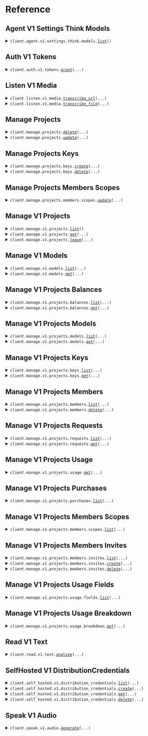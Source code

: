 # Reference
## Agent V1 Settings Think Models
<details><summary><code>client.agent.v1.settings.think.models.<a href="src/deepgram/agent/v1/settings/think/models/client.py">list</a>()</code></summary>
<dl>
<dd>

#### 📝 Description

<dl>
<dd>

<dl>
<dd>

Retrieves the available think models that can be used for AI agent processing
</dd>
</dl>
</dd>
</dl>

#### 🔌 Usage

<dl>
<dd>

<dl>
<dd>

```python
from deepgram import DeepgramClient

client = DeepgramClient(
    api_key="YOUR_API_KEY",
)
client.agent.v1.settings.think.models.list()

```
</dd>
</dl>
</dd>
</dl>

#### ⚙️ Parameters

<dl>
<dd>

<dl>
<dd>

**request_options:** `typing.Optional[RequestOptions]` — Request-specific configuration.
    
</dd>
</dl>
</dd>
</dl>


</dd>
</dl>
</details>

## Auth V1 Tokens
<details><summary><code>client.auth.v1.tokens.<a href="src/deepgram/auth/v1/tokens/client.py">grant</a>(...)</code></summary>
<dl>
<dd>

#### 📝 Description

<dl>
<dd>

<dl>
<dd>

Generates a temporary JSON Web Token (JWT) with a 30-second (by default) TTL and usage::write permission for core voice APIs, requiring an API key with Member or higher authorization. Tokens created with this endpoint will not work with the Manage APIs.
</dd>
</dl>
</dd>
</dl>

#### 🔌 Usage

<dl>
<dd>

<dl>
<dd>

```python
from deepgram import DeepgramClient

client = DeepgramClient(
    api_key="YOUR_API_KEY",
)
client.auth.v1.tokens.grant()

```
</dd>
</dl>
</dd>
</dl>

#### ⚙️ Parameters

<dl>
<dd>

<dl>
<dd>

**ttl_seconds:** `typing.Optional[int]` — Time to live in seconds for the token. Defaults to 30 seconds.
    
</dd>
</dl>

<dl>
<dd>

**request_options:** `typing.Optional[RequestOptions]` — Request-specific configuration.
    
</dd>
</dl>
</dd>
</dl>


</dd>
</dl>
</details>

## Listen V1 Media
<details><summary><code>client.listen.v1.media.<a href="src/deepgram/listen/v1/media/client.py">transcribe_url</a>(...)</code></summary>
<dl>
<dd>

#### 📝 Description

<dl>
<dd>

<dl>
<dd>

Transcribe audio and video using Deepgram's speech-to-text REST API
</dd>
</dl>
</dd>
</dl>

#### 🔌 Usage

<dl>
<dd>

<dl>
<dd>

```python
from deepgram import DeepgramClient

client = DeepgramClient(
    api_key="YOUR_API_KEY",
)
client.listen.v1.media.transcribe_url(
    url="https://dpgr.am/spacewalk.wav",
)

```
</dd>
</dl>
</dd>
</dl>

#### ⚙️ Parameters

<dl>
<dd>

<dl>
<dd>

**url:** `str` 
    
</dd>
</dl>

<dl>
<dd>

**callback:** `typing.Optional[str]` — URL to which we'll make the callback request
    
</dd>
</dl>

<dl>
<dd>

**callback_method:** `typing.Optional[MediaTranscribeRequestCallbackMethod]` — HTTP method by which the callback request will be made
    
</dd>
</dl>

<dl>
<dd>

**extra:** `typing.Optional[typing.Union[str, typing.Sequence[str]]]` — Arbitrary key-value pairs that are attached to the API response for usage in downstream processing
    
</dd>
</dl>

<dl>
<dd>

**sentiment:** `typing.Optional[bool]` — Recognizes the sentiment throughout a transcript or text
    
</dd>
</dl>

<dl>
<dd>

**summarize:** `typing.Optional[MediaTranscribeRequestSummarize]` — Summarize content. For Listen API, supports string version option. For Read API, accepts boolean only.
    
</dd>
</dl>

<dl>
<dd>

**tag:** `typing.Optional[typing.Union[str, typing.Sequence[str]]]` — Label your requests for the purpose of identification during usage reporting
    
</dd>
</dl>

<dl>
<dd>

**topics:** `typing.Optional[bool]` — Detect topics throughout a transcript or text
    
</dd>
</dl>

<dl>
<dd>

**custom_topic:** `typing.Optional[typing.Union[str, typing.Sequence[str]]]` — Custom topics you want the model to detect within your input audio or text if present Submit up to `100`.
    
</dd>
</dl>

<dl>
<dd>

**custom_topic_mode:** `typing.Optional[MediaTranscribeRequestCustomTopicMode]` — Sets how the model will interpret strings submitted to the `custom_topic` param. When `strict`, the model will only return topics submitted using the `custom_topic` param. When `extended`, the model will return its own detected topics in addition to those submitted using the `custom_topic` param
    
</dd>
</dl>

<dl>
<dd>

**intents:** `typing.Optional[bool]` — Recognizes speaker intent throughout a transcript or text
    
</dd>
</dl>

<dl>
<dd>

**custom_intent:** `typing.Optional[typing.Union[str, typing.Sequence[str]]]` — Custom intents you want the model to detect within your input audio if present
    
</dd>
</dl>

<dl>
<dd>

**custom_intent_mode:** `typing.Optional[MediaTranscribeRequestCustomIntentMode]` — Sets how the model will interpret intents submitted to the `custom_intent` param. When `strict`, the model will only return intents submitted using the `custom_intent` param. When `extended`, the model will return its own detected intents in the `custom_intent` param.
    
</dd>
</dl>

<dl>
<dd>

**detect_entities:** `typing.Optional[bool]` — Identifies and extracts key entities from content in submitted audio
    
</dd>
</dl>

<dl>
<dd>

**detect_language:** `typing.Optional[bool]` — Identifies the dominant language spoken in submitted audio
    
</dd>
</dl>

<dl>
<dd>

**diarize:** `typing.Optional[bool]` — Recognize speaker changes. Each word in the transcript will be assigned a speaker number starting at 0
    
</dd>
</dl>

<dl>
<dd>

**dictation:** `typing.Optional[bool]` — Dictation mode for controlling formatting with dictated speech
    
</dd>
</dl>

<dl>
<dd>

**encoding:** `typing.Optional[MediaTranscribeRequestEncoding]` — Specify the expected encoding of your submitted audio
    
</dd>
</dl>

<dl>
<dd>

**filler_words:** `typing.Optional[bool]` — Filler Words can help transcribe interruptions in your audio, like "uh" and "um"
    
</dd>
</dl>

<dl>
<dd>

**keyterm:** `typing.Optional[typing.Union[str, typing.Sequence[str]]]` — Key term prompting can boost or suppress specialized terminology and brands. Only compatible with Nova-3
    
</dd>
</dl>

<dl>
<dd>

**keywords:** `typing.Optional[typing.Union[str, typing.Sequence[str]]]` — Keywords can boost or suppress specialized terminology and brands
    
</dd>
</dl>

<dl>
<dd>

**language:** `typing.Optional[MediaTranscribeRequestLanguage]` — The [BCP-47 language tag](https://tools.ietf.org/html/bcp47) that hints at the primary spoken language. Depending on the Model and API endpoint you choose only certain languages are available
    
</dd>
</dl>

<dl>
<dd>

**measurements:** `typing.Optional[bool]` — Spoken measurements will be converted to their corresponding abbreviations
    
</dd>
</dl>

<dl>
<dd>

**model:** `typing.Optional[MediaTranscribeRequestModel]` — AI model used to process submitted audio
    
</dd>
</dl>

<dl>
<dd>

**multichannel:** `typing.Optional[bool]` — Transcribe each audio channel independently
    
</dd>
</dl>

<dl>
<dd>

**numerals:** `typing.Optional[bool]` — Numerals converts numbers from written format to numerical format
    
</dd>
</dl>

<dl>
<dd>

**paragraphs:** `typing.Optional[bool]` — Splits audio into paragraphs to improve transcript readability
    
</dd>
</dl>

<dl>
<dd>

**profanity_filter:** `typing.Optional[bool]` — Profanity Filter looks for recognized profanity and converts it to the nearest recognized non-profane word or removes it from the transcript completely
    
</dd>
</dl>

<dl>
<dd>

**punctuate:** `typing.Optional[bool]` — Add punctuation and capitalization to the transcript
    
</dd>
</dl>

<dl>
<dd>

**redact:** `typing.Optional[str]` — Redaction removes sensitive information from your transcripts
    
</dd>
</dl>

<dl>
<dd>

**replace:** `typing.Optional[typing.Union[str, typing.Sequence[str]]]` — Search for terms or phrases in submitted audio and replaces them
    
</dd>
</dl>

<dl>
<dd>

**search:** `typing.Optional[typing.Union[str, typing.Sequence[str]]]` — Search for terms or phrases in submitted audio
    
</dd>
</dl>

<dl>
<dd>

**smart_format:** `typing.Optional[bool]` — Apply formatting to transcript output. When set to true, additional formatting will be applied to transcripts to improve readability
    
</dd>
</dl>

<dl>
<dd>

**utterances:** `typing.Optional[bool]` — Segments speech into meaningful semantic units
    
</dd>
</dl>

<dl>
<dd>

**utt_split:** `typing.Optional[float]` — Seconds to wait before detecting a pause between words in submitted audio
    
</dd>
</dl>

<dl>
<dd>

**version:** `typing.Optional[MediaTranscribeRequestVersion]` — Version of an AI model to use
    
</dd>
</dl>

<dl>
<dd>

**request_options:** `typing.Optional[RequestOptions]` — Request-specific configuration.
    
</dd>
</dl>
</dd>
</dl>


</dd>
</dl>
</details>

<details><summary><code>client.listen.v1.media.<a href="src/deepgram/listen/v1/media/client.py">transcribe_file</a>(...)</code></summary>
<dl>
<dd>

#### 📝 Description

<dl>
<dd>

<dl>
<dd>

Transcribe audio and video using Deepgram's speech-to-text REST API
</dd>
</dl>
</dd>
</dl>

#### 🔌 Usage

<dl>
<dd>

<dl>
<dd>

```python
from deepgram import DeepgramClient

client = DeepgramClient(
    api_key="YOUR_API_KEY",
)
client.listen.v1.media.transcribe_file()

```
</dd>
</dl>
</dd>
</dl>

#### ⚙️ Parameters

<dl>
<dd>

<dl>
<dd>

**request:** `typing.Union[bytes, typing.Iterator[bytes], typing.AsyncIterator[bytes]]` 
    
</dd>
</dl>

<dl>
<dd>

**callback:** `typing.Optional[str]` — URL to which we'll make the callback request
    
</dd>
</dl>

<dl>
<dd>

**callback_method:** `typing.Optional[MediaTranscribeRequestCallbackMethod]` — HTTP method by which the callback request will be made
    
</dd>
</dl>

<dl>
<dd>

**extra:** `typing.Optional[typing.Union[str, typing.Sequence[str]]]` — Arbitrary key-value pairs that are attached to the API response for usage in downstream processing
    
</dd>
</dl>

<dl>
<dd>

**sentiment:** `typing.Optional[bool]` — Recognizes the sentiment throughout a transcript or text
    
</dd>
</dl>

<dl>
<dd>

**summarize:** `typing.Optional[MediaTranscribeRequestSummarize]` — Summarize content. For Listen API, supports string version option. For Read API, accepts boolean only.
    
</dd>
</dl>

<dl>
<dd>

**tag:** `typing.Optional[typing.Union[str, typing.Sequence[str]]]` — Label your requests for the purpose of identification during usage reporting
    
</dd>
</dl>

<dl>
<dd>

**topics:** `typing.Optional[bool]` — Detect topics throughout a transcript or text
    
</dd>
</dl>

<dl>
<dd>

**custom_topic:** `typing.Optional[typing.Union[str, typing.Sequence[str]]]` — Custom topics you want the model to detect within your input audio or text if present Submit up to `100`.
    
</dd>
</dl>

<dl>
<dd>

**custom_topic_mode:** `typing.Optional[MediaTranscribeRequestCustomTopicMode]` — Sets how the model will interpret strings submitted to the `custom_topic` param. When `strict`, the model will only return topics submitted using the `custom_topic` param. When `extended`, the model will return its own detected topics in addition to those submitted using the `custom_topic` param
    
</dd>
</dl>

<dl>
<dd>

**intents:** `typing.Optional[bool]` — Recognizes speaker intent throughout a transcript or text
    
</dd>
</dl>

<dl>
<dd>

**custom_intent:** `typing.Optional[typing.Union[str, typing.Sequence[str]]]` — Custom intents you want the model to detect within your input audio if present
    
</dd>
</dl>

<dl>
<dd>

**custom_intent_mode:** `typing.Optional[MediaTranscribeRequestCustomIntentMode]` — Sets how the model will interpret intents submitted to the `custom_intent` param. When `strict`, the model will only return intents submitted using the `custom_intent` param. When `extended`, the model will return its own detected intents in the `custom_intent` param.
    
</dd>
</dl>

<dl>
<dd>

**detect_entities:** `typing.Optional[bool]` — Identifies and extracts key entities from content in submitted audio
    
</dd>
</dl>

<dl>
<dd>

**detect_language:** `typing.Optional[bool]` — Identifies the dominant language spoken in submitted audio
    
</dd>
</dl>

<dl>
<dd>

**diarize:** `typing.Optional[bool]` — Recognize speaker changes. Each word in the transcript will be assigned a speaker number starting at 0
    
</dd>
</dl>

<dl>
<dd>

**dictation:** `typing.Optional[bool]` — Dictation mode for controlling formatting with dictated speech
    
</dd>
</dl>

<dl>
<dd>

**encoding:** `typing.Optional[MediaTranscribeRequestEncoding]` — Specify the expected encoding of your submitted audio
    
</dd>
</dl>

<dl>
<dd>

**filler_words:** `typing.Optional[bool]` — Filler Words can help transcribe interruptions in your audio, like "uh" and "um"
    
</dd>
</dl>

<dl>
<dd>

**keyterm:** `typing.Optional[typing.Union[str, typing.Sequence[str]]]` — Key term prompting can boost or suppress specialized terminology and brands. Only compatible with Nova-3
    
</dd>
</dl>

<dl>
<dd>

**keywords:** `typing.Optional[typing.Union[str, typing.Sequence[str]]]` — Keywords can boost or suppress specialized terminology and brands
    
</dd>
</dl>

<dl>
<dd>

**language:** `typing.Optional[MediaTranscribeRequestLanguage]` — The [BCP-47 language tag](https://tools.ietf.org/html/bcp47) that hints at the primary spoken language. Depending on the Model and API endpoint you choose only certain languages are available
    
</dd>
</dl>

<dl>
<dd>

**measurements:** `typing.Optional[bool]` — Spoken measurements will be converted to their corresponding abbreviations
    
</dd>
</dl>

<dl>
<dd>

**model:** `typing.Optional[MediaTranscribeRequestModel]` — AI model used to process submitted audio
    
</dd>
</dl>

<dl>
<dd>

**multichannel:** `typing.Optional[bool]` — Transcribe each audio channel independently
    
</dd>
</dl>

<dl>
<dd>

**numerals:** `typing.Optional[bool]` — Numerals converts numbers from written format to numerical format
    
</dd>
</dl>

<dl>
<dd>

**paragraphs:** `typing.Optional[bool]` — Splits audio into paragraphs to improve transcript readability
    
</dd>
</dl>

<dl>
<dd>

**profanity_filter:** `typing.Optional[bool]` — Profanity Filter looks for recognized profanity and converts it to the nearest recognized non-profane word or removes it from the transcript completely
    
</dd>
</dl>

<dl>
<dd>

**punctuate:** `typing.Optional[bool]` — Add punctuation and capitalization to the transcript
    
</dd>
</dl>

<dl>
<dd>

**redact:** `typing.Optional[str]` — Redaction removes sensitive information from your transcripts
    
</dd>
</dl>

<dl>
<dd>

**replace:** `typing.Optional[typing.Union[str, typing.Sequence[str]]]` — Search for terms or phrases in submitted audio and replaces them
    
</dd>
</dl>

<dl>
<dd>

**search:** `typing.Optional[typing.Union[str, typing.Sequence[str]]]` — Search for terms or phrases in submitted audio
    
</dd>
</dl>

<dl>
<dd>

**smart_format:** `typing.Optional[bool]` — Apply formatting to transcript output. When set to true, additional formatting will be applied to transcripts to improve readability
    
</dd>
</dl>

<dl>
<dd>

**utterances:** `typing.Optional[bool]` — Segments speech into meaningful semantic units
    
</dd>
</dl>

<dl>
<dd>

**utt_split:** `typing.Optional[float]` — Seconds to wait before detecting a pause between words in submitted audio
    
</dd>
</dl>

<dl>
<dd>

**version:** `typing.Optional[MediaTranscribeRequestVersion]` — Version of an AI model to use
    
</dd>
</dl>

<dl>
<dd>

**request_options:** `typing.Optional[RequestOptions]` — Request-specific configuration.
    
</dd>
</dl>
</dd>
</dl>


</dd>
</dl>
</details>

## Manage Projects
<details><summary><code>client.manage.projects.<a href="src/deepgram/manage/projects/client.py">delete</a>(...)</code></summary>
<dl>
<dd>

#### 📝 Description

<dl>
<dd>

<dl>
<dd>

Deletes the specified project
</dd>
</dl>
</dd>
</dl>

#### 🔌 Usage

<dl>
<dd>

<dl>
<dd>

```python
from deepgram import DeepgramClient

client = DeepgramClient(
    api_key="YOUR_API_KEY",
)
client.manage.projects.delete(
    project_id="123456-7890-1234-5678-901234",
)

```
</dd>
</dl>
</dd>
</dl>

#### ⚙️ Parameters

<dl>
<dd>

<dl>
<dd>

**project_id:** `str` — The unique identifier of the project
    
</dd>
</dl>

<dl>
<dd>

**request_options:** `typing.Optional[RequestOptions]` — Request-specific configuration.
    
</dd>
</dl>
</dd>
</dl>


</dd>
</dl>
</details>

<details><summary><code>client.manage.projects.<a href="src/deepgram/manage/projects/client.py">update</a>(...)</code></summary>
<dl>
<dd>

#### 📝 Description

<dl>
<dd>

<dl>
<dd>

Updates the name or other properties of an existing project
</dd>
</dl>
</dd>
</dl>

#### 🔌 Usage

<dl>
<dd>

<dl>
<dd>

```python
from deepgram import DeepgramClient

client = DeepgramClient(
    api_key="YOUR_API_KEY",
)
client.manage.projects.update(
    project_id="123456-7890-1234-5678-901234",
)

```
</dd>
</dl>
</dd>
</dl>

#### ⚙️ Parameters

<dl>
<dd>

<dl>
<dd>

**project_id:** `str` — The unique identifier of the project
    
</dd>
</dl>

<dl>
<dd>

**name:** `typing.Optional[str]` — The name of the project
    
</dd>
</dl>

<dl>
<dd>

**request_options:** `typing.Optional[RequestOptions]` — Request-specific configuration.
    
</dd>
</dl>
</dd>
</dl>


</dd>
</dl>
</details>

## Manage Projects Keys
<details><summary><code>client.manage.projects.keys.<a href="src/deepgram/manage/projects/keys/client.py">create</a>(...)</code></summary>
<dl>
<dd>

#### 📝 Description

<dl>
<dd>

<dl>
<dd>

Creates a new API key with specified settings for the project
</dd>
</dl>
</dd>
</dl>

#### 🔌 Usage

<dl>
<dd>

<dl>
<dd>

```python
from deepgram import DeepgramClient

client = DeepgramClient(
    api_key="YOUR_API_KEY",
)
client.manage.projects.keys.create(
    project_id="project_id",
    request={"key": "value"},
)

```
</dd>
</dl>
</dd>
</dl>

#### ⚙️ Parameters

<dl>
<dd>

<dl>
<dd>

**project_id:** `str` — The unique identifier of the project
    
</dd>
</dl>

<dl>
<dd>

**request:** `CreateKeyV1RequestOne` 
    
</dd>
</dl>

<dl>
<dd>

**request_options:** `typing.Optional[RequestOptions]` — Request-specific configuration.
    
</dd>
</dl>
</dd>
</dl>


</dd>
</dl>
</details>

<details><summary><code>client.manage.projects.keys.<a href="src/deepgram/manage/projects/keys/client.py">delete</a>(...)</code></summary>
<dl>
<dd>

#### 📝 Description

<dl>
<dd>

<dl>
<dd>

Deletes an API key for a specific project
</dd>
</dl>
</dd>
</dl>

#### 🔌 Usage

<dl>
<dd>

<dl>
<dd>

```python
from deepgram import DeepgramClient

client = DeepgramClient(
    api_key="YOUR_API_KEY",
)
client.manage.projects.keys.delete(
    project_id="123456-7890-1234-5678-901234",
    key_id="123456789012345678901234",
)

```
</dd>
</dl>
</dd>
</dl>

#### ⚙️ Parameters

<dl>
<dd>

<dl>
<dd>

**project_id:** `str` — The unique identifier of the project
    
</dd>
</dl>

<dl>
<dd>

**key_id:** `str` — The unique identifier of the API key
    
</dd>
</dl>

<dl>
<dd>

**request_options:** `typing.Optional[RequestOptions]` — Request-specific configuration.
    
</dd>
</dl>
</dd>
</dl>


</dd>
</dl>
</details>

## Manage Projects Members Scopes
<details><summary><code>client.manage.projects.members.scopes.<a href="src/deepgram/manage/projects/members/scopes/client.py">update</a>(...)</code></summary>
<dl>
<dd>

#### 📝 Description

<dl>
<dd>

<dl>
<dd>

Updates the scopes for a specific member
</dd>
</dl>
</dd>
</dl>

#### 🔌 Usage

<dl>
<dd>

<dl>
<dd>

```python
from deepgram import DeepgramClient

client = DeepgramClient(
    api_key="YOUR_API_KEY",
)
client.manage.projects.members.scopes.update(
    project_id="123456-7890-1234-5678-901234",
    member_id="123456789012345678901234",
    scope="admin",
)

```
</dd>
</dl>
</dd>
</dl>

#### ⚙️ Parameters

<dl>
<dd>

<dl>
<dd>

**project_id:** `str` — The unique identifier of the project
    
</dd>
</dl>

<dl>
<dd>

**member_id:** `str` — The unique identifier of the Member
    
</dd>
</dl>

<dl>
<dd>

**scope:** `str` — A scope to update
    
</dd>
</dl>

<dl>
<dd>

**request_options:** `typing.Optional[RequestOptions]` — Request-specific configuration.
    
</dd>
</dl>
</dd>
</dl>


</dd>
</dl>
</details>

## Manage V1 Projects
<details><summary><code>client.manage.v1.projects.<a href="src/deepgram/manage/v1/projects/client.py">list</a>()</code></summary>
<dl>
<dd>

#### 📝 Description

<dl>
<dd>

<dl>
<dd>

Retrieves basic information about the projects associated with the API key
</dd>
</dl>
</dd>
</dl>

#### 🔌 Usage

<dl>
<dd>

<dl>
<dd>

```python
from deepgram import DeepgramClient

client = DeepgramClient(
    api_key="YOUR_API_KEY",
)
client.manage.v1.projects.list()

```
</dd>
</dl>
</dd>
</dl>

#### ⚙️ Parameters

<dl>
<dd>

<dl>
<dd>

**request_options:** `typing.Optional[RequestOptions]` — Request-specific configuration.
    
</dd>
</dl>
</dd>
</dl>


</dd>
</dl>
</details>

<details><summary><code>client.manage.v1.projects.<a href="src/deepgram/manage/v1/projects/client.py">get</a>(...)</code></summary>
<dl>
<dd>

#### 📝 Description

<dl>
<dd>

<dl>
<dd>

Retrieves information about the specified project
</dd>
</dl>
</dd>
</dl>

#### 🔌 Usage

<dl>
<dd>

<dl>
<dd>

```python
from deepgram import DeepgramClient

client = DeepgramClient(
    api_key="YOUR_API_KEY",
)
client.manage.v1.projects.get(
    project_id="123456-7890-1234-5678-901234",
)

```
</dd>
</dl>
</dd>
</dl>

#### ⚙️ Parameters

<dl>
<dd>

<dl>
<dd>

**project_id:** `str` — The unique identifier of the project
    
</dd>
</dl>

<dl>
<dd>

**limit:** `typing.Optional[int]` — Number of results to return per page. Default 10. Range [1,1000]
    
</dd>
</dl>

<dl>
<dd>

**page:** `typing.Optional[int]` — Navigate and return the results to retrieve specific portions of information of the response
    
</dd>
</dl>

<dl>
<dd>

**request_options:** `typing.Optional[RequestOptions]` — Request-specific configuration.
    
</dd>
</dl>
</dd>
</dl>


</dd>
</dl>
</details>

<details><summary><code>client.manage.v1.projects.<a href="src/deepgram/manage/v1/projects/client.py">leave</a>(...)</code></summary>
<dl>
<dd>

#### 📝 Description

<dl>
<dd>

<dl>
<dd>

Removes the authenticated account from the specific project
</dd>
</dl>
</dd>
</dl>

#### 🔌 Usage

<dl>
<dd>

<dl>
<dd>

```python
from deepgram import DeepgramClient

client = DeepgramClient(
    api_key="YOUR_API_KEY",
)
client.manage.v1.projects.leave(
    project_id="123456-7890-1234-5678-901234",
)

```
</dd>
</dl>
</dd>
</dl>

#### ⚙️ Parameters

<dl>
<dd>

<dl>
<dd>

**project_id:** `str` — The unique identifier of the project
    
</dd>
</dl>

<dl>
<dd>

**request_options:** `typing.Optional[RequestOptions]` — Request-specific configuration.
    
</dd>
</dl>
</dd>
</dl>


</dd>
</dl>
</details>

## Manage V1 Models
<details><summary><code>client.manage.v1.models.<a href="src/deepgram/manage/v1/models/client.py">list</a>(...)</code></summary>
<dl>
<dd>

#### 📝 Description

<dl>
<dd>

<dl>
<dd>

Returns metadata on all the latest public models. To retrieve custom models, use Get Project Models.
</dd>
</dl>
</dd>
</dl>

#### 🔌 Usage

<dl>
<dd>

<dl>
<dd>

```python
from deepgram import DeepgramClient

client = DeepgramClient(
    api_key="YOUR_API_KEY",
)
client.manage.v1.models.list()

```
</dd>
</dl>
</dd>
</dl>

#### ⚙️ Parameters

<dl>
<dd>

<dl>
<dd>

**include_outdated:** `typing.Optional[bool]` — returns non-latest versions of models
    
</dd>
</dl>

<dl>
<dd>

**request_options:** `typing.Optional[RequestOptions]` — Request-specific configuration.
    
</dd>
</dl>
</dd>
</dl>


</dd>
</dl>
</details>

<details><summary><code>client.manage.v1.models.<a href="src/deepgram/manage/v1/models/client.py">get</a>(...)</code></summary>
<dl>
<dd>

#### 📝 Description

<dl>
<dd>

<dl>
<dd>

Returns metadata for a specific public model
</dd>
</dl>
</dd>
</dl>

#### 🔌 Usage

<dl>
<dd>

<dl>
<dd>

```python
from deepgram import DeepgramClient

client = DeepgramClient(
    api_key="YOUR_API_KEY",
)
client.manage.v1.models.get(
    model_id="af6e9977-99f6-4d8f-b6f5-dfdf6fb6e291",
)

```
</dd>
</dl>
</dd>
</dl>

#### ⚙️ Parameters

<dl>
<dd>

<dl>
<dd>

**model_id:** `str` — The specific UUID of the model
    
</dd>
</dl>

<dl>
<dd>

**request_options:** `typing.Optional[RequestOptions]` — Request-specific configuration.
    
</dd>
</dl>
</dd>
</dl>


</dd>
</dl>
</details>

## Manage V1 Projects Balances
<details><summary><code>client.manage.v1.projects.balances.<a href="src/deepgram/manage/v1/projects/balances/client.py">list</a>(...)</code></summary>
<dl>
<dd>

#### 📝 Description

<dl>
<dd>

<dl>
<dd>

Generates a list of outstanding balances for the specified project
</dd>
</dl>
</dd>
</dl>

#### 🔌 Usage

<dl>
<dd>

<dl>
<dd>

```python
from deepgram import DeepgramClient

client = DeepgramClient(
    api_key="YOUR_API_KEY",
)
client.manage.v1.projects.balances.list(
    project_id="123456-7890-1234-5678-901234",
)

```
</dd>
</dl>
</dd>
</dl>

#### ⚙️ Parameters

<dl>
<dd>

<dl>
<dd>

**project_id:** `str` — The unique identifier of the project
    
</dd>
</dl>

<dl>
<dd>

**request_options:** `typing.Optional[RequestOptions]` — Request-specific configuration.
    
</dd>
</dl>
</dd>
</dl>


</dd>
</dl>
</details>

<details><summary><code>client.manage.v1.projects.balances.<a href="src/deepgram/manage/v1/projects/balances/client.py">get</a>(...)</code></summary>
<dl>
<dd>

#### 📝 Description

<dl>
<dd>

<dl>
<dd>

Retrieves details about the specified balance
</dd>
</dl>
</dd>
</dl>

#### 🔌 Usage

<dl>
<dd>

<dl>
<dd>

```python
from deepgram import DeepgramClient

client = DeepgramClient(
    api_key="YOUR_API_KEY",
)
client.manage.v1.projects.balances.get(
    project_id="123456-7890-1234-5678-901234",
    balance_id="123456-7890-1234-5678-901234",
)

```
</dd>
</dl>
</dd>
</dl>

#### ⚙️ Parameters

<dl>
<dd>

<dl>
<dd>

**project_id:** `str` — The unique identifier of the project
    
</dd>
</dl>

<dl>
<dd>

**balance_id:** `str` — The unique identifier of the balance
    
</dd>
</dl>

<dl>
<dd>

**request_options:** `typing.Optional[RequestOptions]` — Request-specific configuration.
    
</dd>
</dl>
</dd>
</dl>


</dd>
</dl>
</details>

## Manage V1 Projects Models
<details><summary><code>client.manage.v1.projects.models.<a href="src/deepgram/manage/v1/projects/models/client.py">list</a>(...)</code></summary>
<dl>
<dd>

#### 📝 Description

<dl>
<dd>

<dl>
<dd>

Returns metadata on all the latest models that a specific project has access to, including non-public models
</dd>
</dl>
</dd>
</dl>

#### 🔌 Usage

<dl>
<dd>

<dl>
<dd>

```python
from deepgram import DeepgramClient

client = DeepgramClient(
    api_key="YOUR_API_KEY",
)
client.manage.v1.projects.models.list(
    project_id="123456-7890-1234-5678-901234",
)

```
</dd>
</dl>
</dd>
</dl>

#### ⚙️ Parameters

<dl>
<dd>

<dl>
<dd>

**project_id:** `str` — The unique identifier of the project
    
</dd>
</dl>

<dl>
<dd>

**include_outdated:** `typing.Optional[bool]` — returns non-latest versions of models
    
</dd>
</dl>

<dl>
<dd>

**request_options:** `typing.Optional[RequestOptions]` — Request-specific configuration.
    
</dd>
</dl>
</dd>
</dl>


</dd>
</dl>
</details>

<details><summary><code>client.manage.v1.projects.models.<a href="src/deepgram/manage/v1/projects/models/client.py">get</a>(...)</code></summary>
<dl>
<dd>

#### 📝 Description

<dl>
<dd>

<dl>
<dd>

Returns metadata for a specific model
</dd>
</dl>
</dd>
</dl>

#### 🔌 Usage

<dl>
<dd>

<dl>
<dd>

```python
from deepgram import DeepgramClient

client = DeepgramClient(
    api_key="YOUR_API_KEY",
)
client.manage.v1.projects.models.get(
    project_id="123456-7890-1234-5678-901234",
    model_id="af6e9977-99f6-4d8f-b6f5-dfdf6fb6e291",
)

```
</dd>
</dl>
</dd>
</dl>

#### ⚙️ Parameters

<dl>
<dd>

<dl>
<dd>

**project_id:** `str` — The unique identifier of the project
    
</dd>
</dl>

<dl>
<dd>

**model_id:** `str` — The specific UUID of the model
    
</dd>
</dl>

<dl>
<dd>

**request_options:** `typing.Optional[RequestOptions]` — Request-specific configuration.
    
</dd>
</dl>
</dd>
</dl>


</dd>
</dl>
</details>

## Manage V1 Projects Keys
<details><summary><code>client.manage.v1.projects.keys.<a href="src/deepgram/manage/v1/projects/keys/client.py">list</a>(...)</code></summary>
<dl>
<dd>

#### 📝 Description

<dl>
<dd>

<dl>
<dd>

Retrieves all API keys associated with the specified project
</dd>
</dl>
</dd>
</dl>

#### 🔌 Usage

<dl>
<dd>

<dl>
<dd>

```python
from deepgram import DeepgramClient

client = DeepgramClient(
    api_key="YOUR_API_KEY",
)
client.manage.v1.projects.keys.list(
    project_id="123456-7890-1234-5678-901234",
)

```
</dd>
</dl>
</dd>
</dl>

#### ⚙️ Parameters

<dl>
<dd>

<dl>
<dd>

**project_id:** `str` — The unique identifier of the project
    
</dd>
</dl>

<dl>
<dd>

**status:** `typing.Optional[KeysListRequestStatus]` — Only return keys with a specific status
    
</dd>
</dl>

<dl>
<dd>

**request_options:** `typing.Optional[RequestOptions]` — Request-specific configuration.
    
</dd>
</dl>
</dd>
</dl>


</dd>
</dl>
</details>

<details><summary><code>client.manage.v1.projects.keys.<a href="src/deepgram/manage/v1/projects/keys/client.py">get</a>(...)</code></summary>
<dl>
<dd>

#### 📝 Description

<dl>
<dd>

<dl>
<dd>

Retrieves information about a specified API key
</dd>
</dl>
</dd>
</dl>

#### 🔌 Usage

<dl>
<dd>

<dl>
<dd>

```python
from deepgram import DeepgramClient

client = DeepgramClient(
    api_key="YOUR_API_KEY",
)
client.manage.v1.projects.keys.get(
    project_id="123456-7890-1234-5678-901234",
    key_id="123456789012345678901234",
)

```
</dd>
</dl>
</dd>
</dl>

#### ⚙️ Parameters

<dl>
<dd>

<dl>
<dd>

**project_id:** `str` — The unique identifier of the project
    
</dd>
</dl>

<dl>
<dd>

**key_id:** `str` — The unique identifier of the API key
    
</dd>
</dl>

<dl>
<dd>

**request_options:** `typing.Optional[RequestOptions]` — Request-specific configuration.
    
</dd>
</dl>
</dd>
</dl>


</dd>
</dl>
</details>

## Manage V1 Projects Members
<details><summary><code>client.manage.v1.projects.members.<a href="src/deepgram/manage/v1/projects/members/client.py">list</a>(...)</code></summary>
<dl>
<dd>

#### 📝 Description

<dl>
<dd>

<dl>
<dd>

Retrieves a list of members for a given project
</dd>
</dl>
</dd>
</dl>

#### 🔌 Usage

<dl>
<dd>

<dl>
<dd>

```python
from deepgram import DeepgramClient

client = DeepgramClient(
    api_key="YOUR_API_KEY",
)
client.manage.v1.projects.members.list(
    project_id="123456-7890-1234-5678-901234",
)

```
</dd>
</dl>
</dd>
</dl>

#### ⚙️ Parameters

<dl>
<dd>

<dl>
<dd>

**project_id:** `str` — The unique identifier of the project
    
</dd>
</dl>

<dl>
<dd>

**request_options:** `typing.Optional[RequestOptions]` — Request-specific configuration.
    
</dd>
</dl>
</dd>
</dl>


</dd>
</dl>
</details>

<details><summary><code>client.manage.v1.projects.members.<a href="src/deepgram/manage/v1/projects/members/client.py">delete</a>(...)</code></summary>
<dl>
<dd>

#### 📝 Description

<dl>
<dd>

<dl>
<dd>

Removes a member from the project using their unique member ID
</dd>
</dl>
</dd>
</dl>

#### 🔌 Usage

<dl>
<dd>

<dl>
<dd>

```python
from deepgram import DeepgramClient

client = DeepgramClient(
    api_key="YOUR_API_KEY",
)
client.manage.v1.projects.members.delete(
    project_id="123456-7890-1234-5678-901234",
    member_id="123456789012345678901234",
)

```
</dd>
</dl>
</dd>
</dl>

#### ⚙️ Parameters

<dl>
<dd>

<dl>
<dd>

**project_id:** `str` — The unique identifier of the project
    
</dd>
</dl>

<dl>
<dd>

**member_id:** `str` — The unique identifier of the Member
    
</dd>
</dl>

<dl>
<dd>

**request_options:** `typing.Optional[RequestOptions]` — Request-specific configuration.
    
</dd>
</dl>
</dd>
</dl>


</dd>
</dl>
</details>

## Manage V1 Projects Requests
<details><summary><code>client.manage.v1.projects.requests.<a href="src/deepgram/manage/v1/projects/requests/client.py">list</a>(...)</code></summary>
<dl>
<dd>

#### 📝 Description

<dl>
<dd>

<dl>
<dd>

Generates a list of requests for a specific project
</dd>
</dl>
</dd>
</dl>

#### 🔌 Usage

<dl>
<dd>

<dl>
<dd>

```python
from deepgram import DeepgramClient

client = DeepgramClient(
    api_key="YOUR_API_KEY",
)
client.manage.v1.projects.requests.list(
    project_id="123456-7890-1234-5678-901234",
    accessor="12345678-1234-1234-1234-123456789012",
    request_id="12345678-1234-1234-1234-123456789012",
)

```
</dd>
</dl>
</dd>
</dl>

#### ⚙️ Parameters

<dl>
<dd>

<dl>
<dd>

**project_id:** `str` — The unique identifier of the project
    
</dd>
</dl>

<dl>
<dd>

**start:** `typing.Optional[dt.datetime]` — Start date of the requested date range. Formats accepted are YYYY-MM-DD, YYYY-MM-DDTHH:MM:SS, or YYYY-MM-DDTHH:MM:SS+HH:MM
    
</dd>
</dl>

<dl>
<dd>

**end:** `typing.Optional[dt.datetime]` — End date of the requested date range. Formats accepted are YYYY-MM-DD, YYYY-MM-DDTHH:MM:SS, or YYYY-MM-DDTHH:MM:SS+HH:MM
    
</dd>
</dl>

<dl>
<dd>

**limit:** `typing.Optional[int]` — Number of results to return per page. Default 10. Range [1,1000]
    
</dd>
</dl>

<dl>
<dd>

**page:** `typing.Optional[int]` — Navigate and return the results to retrieve specific portions of information of the response
    
</dd>
</dl>

<dl>
<dd>

**accessor:** `typing.Optional[str]` — Filter for requests where a specific accessor was used
    
</dd>
</dl>

<dl>
<dd>

**request_id:** `typing.Optional[str]` — Filter for a specific request id
    
</dd>
</dl>

<dl>
<dd>

**deployment:** `typing.Optional[RequestsListRequestDeployment]` — Filter for requests where a specific deployment was used
    
</dd>
</dl>

<dl>
<dd>

**endpoint:** `typing.Optional[RequestsListRequestEndpoint]` — Filter for requests where a specific endpoint was used
    
</dd>
</dl>

<dl>
<dd>

**method:** `typing.Optional[RequestsListRequestMethod]` — Filter for requests where a specific method was used
    
</dd>
</dl>

<dl>
<dd>

**status:** `typing.Optional[RequestsListRequestStatus]` — Filter for requests that succeeded (status code < 300) or failed (status code >=400)
    
</dd>
</dl>

<dl>
<dd>

**request_options:** `typing.Optional[RequestOptions]` — Request-specific configuration.
    
</dd>
</dl>
</dd>
</dl>


</dd>
</dl>
</details>

<details><summary><code>client.manage.v1.projects.requests.<a href="src/deepgram/manage/v1/projects/requests/client.py">get</a>(...)</code></summary>
<dl>
<dd>

#### 📝 Description

<dl>
<dd>

<dl>
<dd>

Retrieves a specific request for a specific project
</dd>
</dl>
</dd>
</dl>

#### 🔌 Usage

<dl>
<dd>

<dl>
<dd>

```python
from deepgram import DeepgramClient

client = DeepgramClient(
    api_key="YOUR_API_KEY",
)
client.manage.v1.projects.requests.get(
    project_id="123456-7890-1234-5678-901234",
    request_id="123456-7890-1234-5678-901234",
)

```
</dd>
</dl>
</dd>
</dl>

#### ⚙️ Parameters

<dl>
<dd>

<dl>
<dd>

**project_id:** `str` — The unique identifier of the project
    
</dd>
</dl>

<dl>
<dd>

**request_id:** `str` — The unique identifier of the request
    
</dd>
</dl>

<dl>
<dd>

**request_options:** `typing.Optional[RequestOptions]` — Request-specific configuration.
    
</dd>
</dl>
</dd>
</dl>


</dd>
</dl>
</details>

## Manage V1 Projects Usage
<details><summary><code>client.manage.v1.projects.usage.<a href="src/deepgram/manage/v1/projects/usage/client.py">get</a>(...)</code></summary>
<dl>
<dd>

#### 📝 Description

<dl>
<dd>

<dl>
<dd>

Retrieves the usage for a specific project. Use Get Project Usage Breakdown for a more comprehensive usage summary.
</dd>
</dl>
</dd>
</dl>

#### 🔌 Usage

<dl>
<dd>

<dl>
<dd>

```python
from deepgram import DeepgramClient

client = DeepgramClient(
    api_key="YOUR_API_KEY",
)
client.manage.v1.projects.usage.get(
    project_id="123456-7890-1234-5678-901234",
    accessor="12345678-1234-1234-1234-123456789012",
    model="6f548761-c9c0-429a-9315-11a1d28499c8",
    sample_rate=True,
    tag="tag1",
)

```
</dd>
</dl>
</dd>
</dl>

#### ⚙️ Parameters

<dl>
<dd>

<dl>
<dd>

**project_id:** `str` — The unique identifier of the project
    
</dd>
</dl>

<dl>
<dd>

**start:** `typing.Optional[str]` — Start date of the requested date range. Format accepted is YYYY-MM-DD
    
</dd>
</dl>

<dl>
<dd>

**end:** `typing.Optional[str]` — End date of the requested date range. Format accepted is YYYY-MM-DD
    
</dd>
</dl>

<dl>
<dd>

**accessor:** `typing.Optional[str]` — Filter for requests where a specific accessor was used
    
</dd>
</dl>

<dl>
<dd>

**alternatives:** `typing.Optional[bool]` — Filter for requests where alternatives were used
    
</dd>
</dl>

<dl>
<dd>

**callback_method:** `typing.Optional[bool]` — Filter for requests where callback method was used
    
</dd>
</dl>

<dl>
<dd>

**callback:** `typing.Optional[bool]` — Filter for requests where callback was used
    
</dd>
</dl>

<dl>
<dd>

**channels:** `typing.Optional[bool]` — Filter for requests where channels were used
    
</dd>
</dl>

<dl>
<dd>

**custom_intent_mode:** `typing.Optional[bool]` — Filter for requests where custom intent mode was used
    
</dd>
</dl>

<dl>
<dd>

**custom_intent:** `typing.Optional[bool]` — Filter for requests where custom intent was used
    
</dd>
</dl>

<dl>
<dd>

**custom_topic_mode:** `typing.Optional[bool]` — Filter for requests where custom topic mode was used
    
</dd>
</dl>

<dl>
<dd>

**custom_topic:** `typing.Optional[bool]` — Filter for requests where custom topic was used
    
</dd>
</dl>

<dl>
<dd>

**deployment:** `typing.Optional[UsageGetRequestDeployment]` — Filter for requests where a specific deployment was used
    
</dd>
</dl>

<dl>
<dd>

**detect_entities:** `typing.Optional[bool]` — Filter for requests where detect entities was used
    
</dd>
</dl>

<dl>
<dd>

**detect_language:** `typing.Optional[bool]` — Filter for requests where detect language was used
    
</dd>
</dl>

<dl>
<dd>

**diarize:** `typing.Optional[bool]` — Filter for requests where diarize was used
    
</dd>
</dl>

<dl>
<dd>

**dictation:** `typing.Optional[bool]` — Filter for requests where dictation was used
    
</dd>
</dl>

<dl>
<dd>

**encoding:** `typing.Optional[bool]` — Filter for requests where encoding was used
    
</dd>
</dl>

<dl>
<dd>

**endpoint:** `typing.Optional[UsageGetRequestEndpoint]` — Filter for requests where a specific endpoint was used
    
</dd>
</dl>

<dl>
<dd>

**extra:** `typing.Optional[bool]` — Filter for requests where extra was used
    
</dd>
</dl>

<dl>
<dd>

**filler_words:** `typing.Optional[bool]` — Filter for requests where filler words was used
    
</dd>
</dl>

<dl>
<dd>

**intents:** `typing.Optional[bool]` — Filter for requests where intents was used
    
</dd>
</dl>

<dl>
<dd>

**keyterm:** `typing.Optional[bool]` — Filter for requests where keyterm was used
    
</dd>
</dl>

<dl>
<dd>

**keywords:** `typing.Optional[bool]` — Filter for requests where keywords was used
    
</dd>
</dl>

<dl>
<dd>

**language:** `typing.Optional[bool]` — Filter for requests where language was used
    
</dd>
</dl>

<dl>
<dd>

**measurements:** `typing.Optional[bool]` — Filter for requests where measurements were used
    
</dd>
</dl>

<dl>
<dd>

**method:** `typing.Optional[UsageGetRequestMethod]` — Filter for requests where a specific method was used
    
</dd>
</dl>

<dl>
<dd>

**model:** `typing.Optional[str]` — Filter for requests where a specific model uuid was used
    
</dd>
</dl>

<dl>
<dd>

**multichannel:** `typing.Optional[bool]` — Filter for requests where multichannel was used
    
</dd>
</dl>

<dl>
<dd>

**numerals:** `typing.Optional[bool]` — Filter for requests where numerals were used
    
</dd>
</dl>

<dl>
<dd>

**paragraphs:** `typing.Optional[bool]` — Filter for requests where paragraphs were used
    
</dd>
</dl>

<dl>
<dd>

**profanity_filter:** `typing.Optional[bool]` — Filter for requests where profanity filter was used
    
</dd>
</dl>

<dl>
<dd>

**punctuate:** `typing.Optional[bool]` — Filter for requests where punctuate was used
    
</dd>
</dl>

<dl>
<dd>

**redact:** `typing.Optional[bool]` — Filter for requests where redact was used
    
</dd>
</dl>

<dl>
<dd>

**replace:** `typing.Optional[bool]` — Filter for requests where replace was used
    
</dd>
</dl>

<dl>
<dd>

**sample_rate:** `typing.Optional[bool]` — Filter for requests where sample rate was used
    
</dd>
</dl>

<dl>
<dd>

**search:** `typing.Optional[bool]` — Filter for requests where search was used
    
</dd>
</dl>

<dl>
<dd>

**sentiment:** `typing.Optional[bool]` — Filter for requests where sentiment was used
    
</dd>
</dl>

<dl>
<dd>

**smart_format:** `typing.Optional[bool]` — Filter for requests where smart format was used
    
</dd>
</dl>

<dl>
<dd>

**summarize:** `typing.Optional[bool]` — Filter for requests where summarize was used
    
</dd>
</dl>

<dl>
<dd>

**tag:** `typing.Optional[str]` — Filter for requests where a specific tag was used
    
</dd>
</dl>

<dl>
<dd>

**topics:** `typing.Optional[bool]` — Filter for requests where topics was used
    
</dd>
</dl>

<dl>
<dd>

**utt_split:** `typing.Optional[bool]` — Filter for requests where utt split was used
    
</dd>
</dl>

<dl>
<dd>

**utterances:** `typing.Optional[bool]` — Filter for requests where utterances was used
    
</dd>
</dl>

<dl>
<dd>

**version:** `typing.Optional[bool]` — Filter for requests where version was used
    
</dd>
</dl>

<dl>
<dd>

**request_options:** `typing.Optional[RequestOptions]` — Request-specific configuration.
    
</dd>
</dl>
</dd>
</dl>


</dd>
</dl>
</details>

## Manage V1 Projects Purchases
<details><summary><code>client.manage.v1.projects.purchases.<a href="src/deepgram/manage/v1/projects/purchases/client.py">list</a>(...)</code></summary>
<dl>
<dd>

#### 📝 Description

<dl>
<dd>

<dl>
<dd>

Returns the original purchased amount on an order transaction
</dd>
</dl>
</dd>
</dl>

#### 🔌 Usage

<dl>
<dd>

<dl>
<dd>

```python
from deepgram import DeepgramClient

client = DeepgramClient(
    api_key="YOUR_API_KEY",
)
client.manage.v1.projects.purchases.list(
    project_id="123456-7890-1234-5678-901234",
)

```
</dd>
</dl>
</dd>
</dl>

#### ⚙️ Parameters

<dl>
<dd>

<dl>
<dd>

**project_id:** `str` — The unique identifier of the project
    
</dd>
</dl>

<dl>
<dd>

**limit:** `typing.Optional[int]` — Number of results to return per page. Default 10. Range [1,1000]
    
</dd>
</dl>

<dl>
<dd>

**request_options:** `typing.Optional[RequestOptions]` — Request-specific configuration.
    
</dd>
</dl>
</dd>
</dl>


</dd>
</dl>
</details>

## Manage V1 Projects Members Scopes
<details><summary><code>client.manage.v1.projects.members.scopes.<a href="src/deepgram/manage/v1/projects/members/scopes/client.py">list</a>(...)</code></summary>
<dl>
<dd>

#### 📝 Description

<dl>
<dd>

<dl>
<dd>

Retrieves a list of scopes for a specific member
</dd>
</dl>
</dd>
</dl>

#### 🔌 Usage

<dl>
<dd>

<dl>
<dd>

```python
from deepgram import DeepgramClient

client = DeepgramClient(
    api_key="YOUR_API_KEY",
)
client.manage.v1.projects.members.scopes.list(
    project_id="123456-7890-1234-5678-901234",
    member_id="123456789012345678901234",
)

```
</dd>
</dl>
</dd>
</dl>

#### ⚙️ Parameters

<dl>
<dd>

<dl>
<dd>

**project_id:** `str` — The unique identifier of the project
    
</dd>
</dl>

<dl>
<dd>

**member_id:** `str` — The unique identifier of the Member
    
</dd>
</dl>

<dl>
<dd>

**request_options:** `typing.Optional[RequestOptions]` — Request-specific configuration.
    
</dd>
</dl>
</dd>
</dl>


</dd>
</dl>
</details>

## Manage V1 Projects Members Invites
<details><summary><code>client.manage.v1.projects.members.invites.<a href="src/deepgram/manage/v1/projects/members/invites/client.py">list</a>(...)</code></summary>
<dl>
<dd>

#### 📝 Description

<dl>
<dd>

<dl>
<dd>

Generates a list of invites for a specific project
</dd>
</dl>
</dd>
</dl>

#### 🔌 Usage

<dl>
<dd>

<dl>
<dd>

```python
from deepgram import DeepgramClient

client = DeepgramClient(
    api_key="YOUR_API_KEY",
)
client.manage.v1.projects.members.invites.list(
    project_id="123456-7890-1234-5678-901234",
)

```
</dd>
</dl>
</dd>
</dl>

#### ⚙️ Parameters

<dl>
<dd>

<dl>
<dd>

**project_id:** `str` — The unique identifier of the project
    
</dd>
</dl>

<dl>
<dd>

**request_options:** `typing.Optional[RequestOptions]` — Request-specific configuration.
    
</dd>
</dl>
</dd>
</dl>


</dd>
</dl>
</details>

<details><summary><code>client.manage.v1.projects.members.invites.<a href="src/deepgram/manage/v1/projects/members/invites/client.py">create</a>(...)</code></summary>
<dl>
<dd>

#### 📝 Description

<dl>
<dd>

<dl>
<dd>

Generates an invite for a specific project
</dd>
</dl>
</dd>
</dl>

#### 🔌 Usage

<dl>
<dd>

<dl>
<dd>

```python
from deepgram import DeepgramClient

client = DeepgramClient(
    api_key="YOUR_API_KEY",
)
client.manage.v1.projects.members.invites.create(
    project_id="123456-7890-1234-5678-901234",
    email="email",
    scope="scope",
)

```
</dd>
</dl>
</dd>
</dl>

#### ⚙️ Parameters

<dl>
<dd>

<dl>
<dd>

**project_id:** `str` — The unique identifier of the project
    
</dd>
</dl>

<dl>
<dd>

**email:** `str` — The email address of the invitee
    
</dd>
</dl>

<dl>
<dd>

**scope:** `str` — The scope of the invitee
    
</dd>
</dl>

<dl>
<dd>

**request_options:** `typing.Optional[RequestOptions]` — Request-specific configuration.
    
</dd>
</dl>
</dd>
</dl>


</dd>
</dl>
</details>

<details><summary><code>client.manage.v1.projects.members.invites.<a href="src/deepgram/manage/v1/projects/members/invites/client.py">delete</a>(...)</code></summary>
<dl>
<dd>

#### 📝 Description

<dl>
<dd>

<dl>
<dd>

Deletes an invite for a specific project
</dd>
</dl>
</dd>
</dl>

#### 🔌 Usage

<dl>
<dd>

<dl>
<dd>

```python
from deepgram import DeepgramClient

client = DeepgramClient(
    api_key="YOUR_API_KEY",
)
client.manage.v1.projects.members.invites.delete(
    project_id="123456-7890-1234-5678-901234",
    email="john.doe@example.com",
)

```
</dd>
</dl>
</dd>
</dl>

#### ⚙️ Parameters

<dl>
<dd>

<dl>
<dd>

**project_id:** `str` — The unique identifier of the project
    
</dd>
</dl>

<dl>
<dd>

**email:** `str` — The email address of the member
    
</dd>
</dl>

<dl>
<dd>

**request_options:** `typing.Optional[RequestOptions]` — Request-specific configuration.
    
</dd>
</dl>
</dd>
</dl>


</dd>
</dl>
</details>

## Manage V1 Projects Usage Fields
<details><summary><code>client.manage.v1.projects.usage.fields.<a href="src/deepgram/manage/v1/projects/usage/fields/client.py">list</a>(...)</code></summary>
<dl>
<dd>

#### 📝 Description

<dl>
<dd>

<dl>
<dd>

Lists the features, models, tags, languages, and processing method used for requests in the specified project
</dd>
</dl>
</dd>
</dl>

#### 🔌 Usage

<dl>
<dd>

<dl>
<dd>

```python
from deepgram import DeepgramClient

client = DeepgramClient(
    api_key="YOUR_API_KEY",
)
client.manage.v1.projects.usage.fields.list(
    project_id="123456-7890-1234-5678-901234",
)

```
</dd>
</dl>
</dd>
</dl>

#### ⚙️ Parameters

<dl>
<dd>

<dl>
<dd>

**project_id:** `str` — The unique identifier of the project
    
</dd>
</dl>

<dl>
<dd>

**start:** `typing.Optional[str]` — Start date of the requested date range. Format accepted is YYYY-MM-DD
    
</dd>
</dl>

<dl>
<dd>

**end:** `typing.Optional[str]` — End date of the requested date range. Format accepted is YYYY-MM-DD
    
</dd>
</dl>

<dl>
<dd>

**request_options:** `typing.Optional[RequestOptions]` — Request-specific configuration.
    
</dd>
</dl>
</dd>
</dl>


</dd>
</dl>
</details>

## Manage V1 Projects Usage Breakdown
<details><summary><code>client.manage.v1.projects.usage.breakdown.<a href="src/deepgram/manage/v1/projects/usage/breakdown/client.py">get</a>(...)</code></summary>
<dl>
<dd>

#### 📝 Description

<dl>
<dd>

<dl>
<dd>

Retrieves the usage breakdown for a specific project, with various filter options by API feature or by groupings. Setting a feature (e.g. diarize) to true includes requests that used that feature, while false excludes requests that used it. Multiple true filters are combined with OR logic, while false filters use AND logic.
</dd>
</dl>
</dd>
</dl>

#### 🔌 Usage

<dl>
<dd>

<dl>
<dd>

```python
from deepgram import DeepgramClient

client = DeepgramClient(
    api_key="YOUR_API_KEY",
)
client.manage.v1.projects.usage.breakdown.get(
    project_id="123456-7890-1234-5678-901234",
    accessor="12345678-1234-1234-1234-123456789012",
    model="6f548761-c9c0-429a-9315-11a1d28499c8",
    sample_rate=True,
    tag="tag1",
)

```
</dd>
</dl>
</dd>
</dl>

#### ⚙️ Parameters

<dl>
<dd>

<dl>
<dd>

**project_id:** `str` — The unique identifier of the project
    
</dd>
</dl>

<dl>
<dd>

**start:** `typing.Optional[str]` — Start date of the requested date range. Format accepted is YYYY-MM-DD
    
</dd>
</dl>

<dl>
<dd>

**end:** `typing.Optional[str]` — End date of the requested date range. Format accepted is YYYY-MM-DD
    
</dd>
</dl>

<dl>
<dd>

**grouping:** `typing.Optional[BreakdownGetRequestGrouping]` — Common usage grouping parameters
    
</dd>
</dl>

<dl>
<dd>

**accessor:** `typing.Optional[str]` — Filter for requests where a specific accessor was used
    
</dd>
</dl>

<dl>
<dd>

**alternatives:** `typing.Optional[bool]` — Filter for requests where alternatives were used
    
</dd>
</dl>

<dl>
<dd>

**callback_method:** `typing.Optional[bool]` — Filter for requests where callback method was used
    
</dd>
</dl>

<dl>
<dd>

**callback:** `typing.Optional[bool]` — Filter for requests where callback was used
    
</dd>
</dl>

<dl>
<dd>

**channels:** `typing.Optional[bool]` — Filter for requests where channels were used
    
</dd>
</dl>

<dl>
<dd>

**custom_intent_mode:** `typing.Optional[bool]` — Filter for requests where custom intent mode was used
    
</dd>
</dl>

<dl>
<dd>

**custom_intent:** `typing.Optional[bool]` — Filter for requests where custom intent was used
    
</dd>
</dl>

<dl>
<dd>

**custom_topic_mode:** `typing.Optional[bool]` — Filter for requests where custom topic mode was used
    
</dd>
</dl>

<dl>
<dd>

**custom_topic:** `typing.Optional[bool]` — Filter for requests where custom topic was used
    
</dd>
</dl>

<dl>
<dd>

**deployment:** `typing.Optional[BreakdownGetRequestDeployment]` — Filter for requests where a specific deployment was used
    
</dd>
</dl>

<dl>
<dd>

**detect_entities:** `typing.Optional[bool]` — Filter for requests where detect entities was used
    
</dd>
</dl>

<dl>
<dd>

**detect_language:** `typing.Optional[bool]` — Filter for requests where detect language was used
    
</dd>
</dl>

<dl>
<dd>

**diarize:** `typing.Optional[bool]` — Filter for requests where diarize was used
    
</dd>
</dl>

<dl>
<dd>

**dictation:** `typing.Optional[bool]` — Filter for requests where dictation was used
    
</dd>
</dl>

<dl>
<dd>

**encoding:** `typing.Optional[bool]` — Filter for requests where encoding was used
    
</dd>
</dl>

<dl>
<dd>

**endpoint:** `typing.Optional[BreakdownGetRequestEndpoint]` — Filter for requests where a specific endpoint was used
    
</dd>
</dl>

<dl>
<dd>

**extra:** `typing.Optional[bool]` — Filter for requests where extra was used
    
</dd>
</dl>

<dl>
<dd>

**filler_words:** `typing.Optional[bool]` — Filter for requests where filler words was used
    
</dd>
</dl>

<dl>
<dd>

**intents:** `typing.Optional[bool]` — Filter for requests where intents was used
    
</dd>
</dl>

<dl>
<dd>

**keyterm:** `typing.Optional[bool]` — Filter for requests where keyterm was used
    
</dd>
</dl>

<dl>
<dd>

**keywords:** `typing.Optional[bool]` — Filter for requests where keywords was used
    
</dd>
</dl>

<dl>
<dd>

**language:** `typing.Optional[bool]` — Filter for requests where language was used
    
</dd>
</dl>

<dl>
<dd>

**measurements:** `typing.Optional[bool]` — Filter for requests where measurements were used
    
</dd>
</dl>

<dl>
<dd>

**method:** `typing.Optional[BreakdownGetRequestMethod]` — Filter for requests where a specific method was used
    
</dd>
</dl>

<dl>
<dd>

**model:** `typing.Optional[str]` — Filter for requests where a specific model uuid was used
    
</dd>
</dl>

<dl>
<dd>

**multichannel:** `typing.Optional[bool]` — Filter for requests where multichannel was used
    
</dd>
</dl>

<dl>
<dd>

**numerals:** `typing.Optional[bool]` — Filter for requests where numerals were used
    
</dd>
</dl>

<dl>
<dd>

**paragraphs:** `typing.Optional[bool]` — Filter for requests where paragraphs were used
    
</dd>
</dl>

<dl>
<dd>

**profanity_filter:** `typing.Optional[bool]` — Filter for requests where profanity filter was used
    
</dd>
</dl>

<dl>
<dd>

**punctuate:** `typing.Optional[bool]` — Filter for requests where punctuate was used
    
</dd>
</dl>

<dl>
<dd>

**redact:** `typing.Optional[bool]` — Filter for requests where redact was used
    
</dd>
</dl>

<dl>
<dd>

**replace:** `typing.Optional[bool]` — Filter for requests where replace was used
    
</dd>
</dl>

<dl>
<dd>

**sample_rate:** `typing.Optional[bool]` — Filter for requests where sample rate was used
    
</dd>
</dl>

<dl>
<dd>

**search:** `typing.Optional[bool]` — Filter for requests where search was used
    
</dd>
</dl>

<dl>
<dd>

**sentiment:** `typing.Optional[bool]` — Filter for requests where sentiment was used
    
</dd>
</dl>

<dl>
<dd>

**smart_format:** `typing.Optional[bool]` — Filter for requests where smart format was used
    
</dd>
</dl>

<dl>
<dd>

**summarize:** `typing.Optional[bool]` — Filter for requests where summarize was used
    
</dd>
</dl>

<dl>
<dd>

**tag:** `typing.Optional[str]` — Filter for requests where a specific tag was used
    
</dd>
</dl>

<dl>
<dd>

**topics:** `typing.Optional[bool]` — Filter for requests where topics was used
    
</dd>
</dl>

<dl>
<dd>

**utt_split:** `typing.Optional[bool]` — Filter for requests where utt split was used
    
</dd>
</dl>

<dl>
<dd>

**utterances:** `typing.Optional[bool]` — Filter for requests where utterances was used
    
</dd>
</dl>

<dl>
<dd>

**version:** `typing.Optional[bool]` — Filter for requests where version was used
    
</dd>
</dl>

<dl>
<dd>

**request_options:** `typing.Optional[RequestOptions]` — Request-specific configuration.
    
</dd>
</dl>
</dd>
</dl>


</dd>
</dl>
</details>

## Read V1 Text
<details><summary><code>client.read.v1.text.<a href="src/deepgram/read/v1/text/client.py">analyze</a>(...)</code></summary>
<dl>
<dd>

#### 📝 Description

<dl>
<dd>

<dl>
<dd>

Analyze text content using Deepgram's text analysis API
</dd>
</dl>
</dd>
</dl>

#### 🔌 Usage

<dl>
<dd>

<dl>
<dd>

```python
from deepgram import DeepgramClient

client = DeepgramClient(
    api_key="YOUR_API_KEY",
)
client.read.v1.text.analyze(
    request={"url": "url"},
)

```
</dd>
</dl>
</dd>
</dl>

#### ⚙️ Parameters

<dl>
<dd>

<dl>
<dd>

**request:** `ReadV1RequestParams` 
    
</dd>
</dl>

<dl>
<dd>

**callback:** `typing.Optional[str]` — URL to which we'll make the callback request
    
</dd>
</dl>

<dl>
<dd>

**callback_method:** `typing.Optional[TextAnalyzeRequestCallbackMethod]` — HTTP method by which the callback request will be made
    
</dd>
</dl>

<dl>
<dd>

**sentiment:** `typing.Optional[bool]` — Recognizes the sentiment throughout a transcript or text
    
</dd>
</dl>

<dl>
<dd>

**summarize:** `typing.Optional[TextAnalyzeRequestSummarize]` — Summarize content. For Listen API, supports string version option. For Read API, accepts boolean only.
    
</dd>
</dl>

<dl>
<dd>

**topics:** `typing.Optional[bool]` — Detect topics throughout a transcript or text
    
</dd>
</dl>

<dl>
<dd>

**custom_topic:** `typing.Optional[typing.Union[str, typing.Sequence[str]]]` — Custom topics you want the model to detect within your input audio or text if present Submit up to `100`.
    
</dd>
</dl>

<dl>
<dd>

**custom_topic_mode:** `typing.Optional[TextAnalyzeRequestCustomTopicMode]` — Sets how the model will interpret strings submitted to the `custom_topic` param. When `strict`, the model will only return topics submitted using the `custom_topic` param. When `extended`, the model will return its own detected topics in addition to those submitted using the `custom_topic` param
    
</dd>
</dl>

<dl>
<dd>

**intents:** `typing.Optional[bool]` — Recognizes speaker intent throughout a transcript or text
    
</dd>
</dl>

<dl>
<dd>

**custom_intent:** `typing.Optional[typing.Union[str, typing.Sequence[str]]]` — Custom intents you want the model to detect within your input audio if present
    
</dd>
</dl>

<dl>
<dd>

**custom_intent_mode:** `typing.Optional[TextAnalyzeRequestCustomIntentMode]` — Sets how the model will interpret intents submitted to the `custom_intent` param. When `strict`, the model will only return intents submitted using the `custom_intent` param. When `extended`, the model will return its own detected intents in the `custom_intent` param.
    
</dd>
</dl>

<dl>
<dd>

**language:** `typing.Optional[TextAnalyzeRequestLanguage]` — The [BCP-47 language tag](https://tools.ietf.org/html/bcp47) that hints at the primary spoken language. Depending on the Model and API endpoint you choose only certain languages are available
    
</dd>
</dl>

<dl>
<dd>

**request_options:** `typing.Optional[RequestOptions]` — Request-specific configuration.
    
</dd>
</dl>
</dd>
</dl>


</dd>
</dl>
</details>

## SelfHosted V1 DistributionCredentials
<details><summary><code>client.self_hosted.v1.distribution_credentials.<a href="src/deepgram/self_hosted/v1/distribution_credentials/client.py">list</a>(...)</code></summary>
<dl>
<dd>

#### 📝 Description

<dl>
<dd>

<dl>
<dd>

Lists sets of distribution credentials for the specified project
</dd>
</dl>
</dd>
</dl>

#### 🔌 Usage

<dl>
<dd>

<dl>
<dd>

```python
from deepgram import DeepgramClient

client = DeepgramClient(
    api_key="YOUR_API_KEY",
)
client.self_hosted.v1.distribution_credentials.list(
    project_id="123456-7890-1234-5678-901234",
)

```
</dd>
</dl>
</dd>
</dl>

#### ⚙️ Parameters

<dl>
<dd>

<dl>
<dd>

**project_id:** `str` — The unique identifier of the project
    
</dd>
</dl>

<dl>
<dd>

**request_options:** `typing.Optional[RequestOptions]` — Request-specific configuration.
    
</dd>
</dl>
</dd>
</dl>


</dd>
</dl>
</details>

<details><summary><code>client.self_hosted.v1.distribution_credentials.<a href="src/deepgram/self_hosted/v1/distribution_credentials/client.py">create</a>(...)</code></summary>
<dl>
<dd>

#### 📝 Description

<dl>
<dd>

<dl>
<dd>

Creates a set of distribution credentials for the specified project
</dd>
</dl>
</dd>
</dl>

#### 🔌 Usage

<dl>
<dd>

<dl>
<dd>

```python
from deepgram import DeepgramClient

client = DeepgramClient(
    api_key="YOUR_API_KEY",
)
client.self_hosted.v1.distribution_credentials.create(
    project_id="123456-7890-1234-5678-901234",
)

```
</dd>
</dl>
</dd>
</dl>

#### ⚙️ Parameters

<dl>
<dd>

<dl>
<dd>

**project_id:** `str` — The unique identifier of the project
    
</dd>
</dl>

<dl>
<dd>

**scopes:** `typing.Optional[
    typing.Union[
        DistributionCredentialsCreateRequestScopesItem,
        typing.Sequence[DistributionCredentialsCreateRequestScopesItem],
    ]
]` — List of permission scopes for the credentials
    
</dd>
</dl>

<dl>
<dd>

**provider:** `typing.Optional[typing.Literal["quay"]]` — The provider of the distribution service
    
</dd>
</dl>

<dl>
<dd>

**comment:** `typing.Optional[str]` — Optional comment about the credentials
    
</dd>
</dl>

<dl>
<dd>

**request_options:** `typing.Optional[RequestOptions]` — Request-specific configuration.
    
</dd>
</dl>
</dd>
</dl>


</dd>
</dl>
</details>

<details><summary><code>client.self_hosted.v1.distribution_credentials.<a href="src/deepgram/self_hosted/v1/distribution_credentials/client.py">get</a>(...)</code></summary>
<dl>
<dd>

#### 📝 Description

<dl>
<dd>

<dl>
<dd>

Returns a set of distribution credentials for the specified project
</dd>
</dl>
</dd>
</dl>

#### 🔌 Usage

<dl>
<dd>

<dl>
<dd>

```python
from deepgram import DeepgramClient

client = DeepgramClient(
    api_key="YOUR_API_KEY",
)
client.self_hosted.v1.distribution_credentials.get(
    project_id="123456-7890-1234-5678-901234",
    distribution_credentials_id="8b36cfd0-472f-4a21-833f-2d6343c3a2f3",
)

```
</dd>
</dl>
</dd>
</dl>

#### ⚙️ Parameters

<dl>
<dd>

<dl>
<dd>

**project_id:** `str` — The unique identifier of the project
    
</dd>
</dl>

<dl>
<dd>

**distribution_credentials_id:** `str` — The UUID of the distribution credentials
    
</dd>
</dl>

<dl>
<dd>

**request_options:** `typing.Optional[RequestOptions]` — Request-specific configuration.
    
</dd>
</dl>
</dd>
</dl>


</dd>
</dl>
</details>

<details><summary><code>client.self_hosted.v1.distribution_credentials.<a href="src/deepgram/self_hosted/v1/distribution_credentials/client.py">delete</a>(...)</code></summary>
<dl>
<dd>

#### 📝 Description

<dl>
<dd>

<dl>
<dd>

Deletes a set of distribution credentials for the specified project
</dd>
</dl>
</dd>
</dl>

#### 🔌 Usage

<dl>
<dd>

<dl>
<dd>

```python
from deepgram import DeepgramClient

client = DeepgramClient(
    api_key="YOUR_API_KEY",
)
client.self_hosted.v1.distribution_credentials.delete(
    project_id="123456-7890-1234-5678-901234",
    distribution_credentials_id="8b36cfd0-472f-4a21-833f-2d6343c3a2f3",
)

```
</dd>
</dl>
</dd>
</dl>

#### ⚙️ Parameters

<dl>
<dd>

<dl>
<dd>

**project_id:** `str` — The unique identifier of the project
    
</dd>
</dl>

<dl>
<dd>

**distribution_credentials_id:** `str` — The UUID of the distribution credentials
    
</dd>
</dl>

<dl>
<dd>

**request_options:** `typing.Optional[RequestOptions]` — Request-specific configuration.
    
</dd>
</dl>
</dd>
</dl>


</dd>
</dl>
</details>

## Speak V1 Audio
<details><summary><code>client.speak.v1.audio.<a href="src/deepgram/speak/v1/audio/client.py">generate</a>(...)</code></summary>
<dl>
<dd>

#### 📝 Description

<dl>
<dd>

<dl>
<dd>

Convert text into natural-sounding speech using Deepgram's TTS REST API
</dd>
</dl>
</dd>
</dl>

#### 🔌 Usage

<dl>
<dd>

<dl>
<dd>

```python
from deepgram import DeepgramClient

client = DeepgramClient(
    api_key="YOUR_API_KEY",
)
client.speak.v1.audio.generate(
    text="text",
)

```
</dd>
</dl>
</dd>
</dl>

#### ⚙️ Parameters

<dl>
<dd>

<dl>
<dd>

**text:** `str` — The text content to be converted to speech
    
</dd>
</dl>

<dl>
<dd>

**callback:** `typing.Optional[str]` — URL to which we'll make the callback request
    
</dd>
</dl>

<dl>
<dd>

**callback_method:** `typing.Optional[AudioGenerateRequestCallbackMethod]` — HTTP method by which the callback request will be made
    
</dd>
</dl>

<dl>
<dd>

**mip_opt_out:** `typing.Optional[bool]` — Opts out requests from the Deepgram Model Improvement Program. Refer to our Docs for pricing impacts before setting this to true. https://dpgr.am/deepgram-mip
    
</dd>
</dl>

<dl>
<dd>

**bit_rate:** `typing.Optional[int]` — The bitrate of the audio in bits per second. Choose from predefined ranges or specific values based on the encoding type.
    
</dd>
</dl>

<dl>
<dd>

**container:** `typing.Optional[AudioGenerateRequestContainer]` — Container specifies the file format wrapper for the output audio. The available options depend on the encoding type.
    
</dd>
</dl>

<dl>
<dd>

**encoding:** `typing.Optional[AudioGenerateRequestEncoding]` — Encoding allows you to specify the expected encoding of your audio output
    
</dd>
</dl>

<dl>
<dd>

**model:** `typing.Optional[AudioGenerateRequestModel]` — AI model used to process submitted text
    
</dd>
</dl>

<dl>
<dd>

**sample_rate:** `typing.Optional[int]` — Sample Rate specifies the sample rate for the output audio. Based on the encoding, different sample rates are supported. For some encodings, the sample rate is not configurable
    
</dd>
</dl>

<dl>
<dd>

**request_options:** `typing.Optional[RequestOptions]` — Request-specific configuration. You can pass in configuration such as `chunk_size`, and more to customize the request and response.
    
</dd>
</dl>
</dd>
</dl>


</dd>
</dl>
</details>


